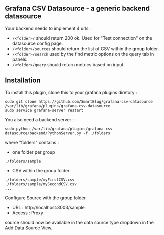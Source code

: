 ## Grafana CSV Datasource - a generic backend datasource

Your backend needs to implement 4 urls:

 * `/<folder>/` should return 200 ok. Used for "Test connection" on the datasource config page.
 * `/<folder>/sources` should return the list of CSV within the group folder.
 * `/<folder>/search` used by the find metric options on the query tab in panels.
 * `/<folder>/query` should return metrics based on input.

## Installation

To install this plugin, clone this to your grafana plugins diretory :
```
sudo git clone https://github.com/SmartBlug/grafana-csv-datasource /var/lib/grafana/plugins/grafana-csv-datasource
sudo service grafana-server restart
```

You also need a backend server :
```
sudo python /var/lib/grafana/plugins/grafana-csv-datasource/backend/PythonServer.py -f ./folders
```

where "folders" contains :
 * one folder per group
```
./folders/sample
```
 * CSV within the group folder
```
./folders/sample/myFirstCSV.csv
./folders/sample/mySecondCSV.csv
...
```

Configure Source with the group folder
* URL : http://localhost:3003/sample
* Access : Proxy

source should now be available in the data source type dropdown in the Add Data Source View.
